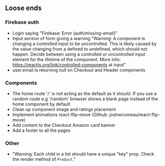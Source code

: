 ## Loose ends
### Firebase auth
- Login saying "Firebase: Error (auth/missing-email)"
- Input section of form giving a warning "Warning: A component is changing a controlled input to be uncontrolled. This is likely caused by the value changing from a defined to undefined, which should not happen. Decide between using a controlled or uncontrolled input element for the lifetime of the component. More info: https://reactjs.org/link/controlled-components
    at input"
- user.email is returning null on Checkout and Header components

### Components
- The home route '/' is not acting as the default as it should. If you use a random route e.g '/random' browser shows a blank page instead of the home component by default
- Clean up component image and ratings placement
- Implement animations react-flip-move (Github: joshwcomeau/react-flip-move)
- Add content to the Checkout Amazon card banner
- Add a footer to all the pages

### Other
- "Warning: Each child in a list should have a unique "key" prop. Check the render method of `Product`."